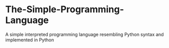 # The-Simple-Programming-Language
A simple interpreted programming language resembling Python syntax and implemented in Python

